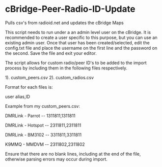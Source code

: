 # cBridge-Peer-Radio-ID-Update
Pulls csv's from radioid.net and updates the cBridge Maps

This script needs to run under a an admin level user on the cBridge.  It is recommended to create a user specific to this purpose, but you can use an existing admin user.  Once that user has been created/selected, edit the config.txt file and place the username on the first line and the password on the second.  Save the file and exit your editor.

The script allows for custom radio/peer ID's to be added to the import process by including them in the following files respectively.

  1). custom_peers.csv
  2). custom_radios.csv
  
Format for each files is:

  user alias,ID
  
Example from my custom_peers.csv:
  
  DMRLink - Parrot -- 1311811,1311811
  
  DMRLink - Hotspot -- 2311811,2311811
  
  DMRLink - BM3102 -- 3311811,3311811
  
  K9MMQ - MMDVM -- 2311802,2311802

Ensure that there are no blank lines, including at the end of the file, otherwise parsing errors may occur during import.



